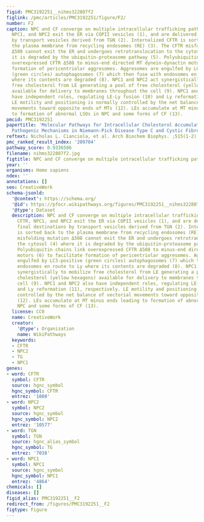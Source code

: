```yaml
---
figid: PMC3192251__nihms322807f2
figlink: /pmc/articles/PMC3192251/figure/F2/
number: F2
caption: NPC and CF converge on multiple intracellular trafficking pathways. CFTR,
  NPC1, and NPC2 exit the ER via COPII vesicles (1), and are delivered to final destinations
  by transport vesicles derived from TGN (2). Internalized CFTR is sorted back to
  the plasma membrane from recycling endosomes (RE) (3). The CFTR misfolding mutation
  Δ508 cannot exit the ER and undergoes retrotranslocation to the cytosol (4) where
  it is degraded by the ubiquitin-proteasome pathway (5). Polyubiquitin chains link
  overexpressed CFTR Δ508 to minus-end directed MT dynein-dynactin motors (6) to facilitate
  formation of pericentriolar aggresomes. Aggresomes are engulfed by LC3-positive
  (green circles) autophagosomes (7) which then fuse with endosomes en route to Ly
  where its contents are degraded (8). NPC1 and NPC2 act synergistically to mobilize
  free cholesterol from LE generating a pool of free cholesterol (yellow hexagons)
  available for delivery to membranes throughout the cell (9). NPC1 and NPC2 also
  have independent roles, regulating LE-Ly fusion (10) and Ly reformation (11), respectively.
  LE motility and positioning is normally controlled by the net balance of vectorial
  movements toward opposite ends of MTs (12). LEs accumulate at MT minus ends leading
  to formation of abnormal LSOs in NPC and some forms of CF (13).
pmcid: PMC3192251
papertitle: 'Molecular Pathways for Intracellular Cholesterol Accumulation: Common
  Pathogenic Mechanisms in Niemann-Pick Disease Type C and Cystic Fibrosis.'
reftext: Nicholas L. Cianciola, et al. Arch Biochem Biophys. ;515(1-2):54-63.
pmc_ranked_result_index: '209704'
pathway_score: 0.9336506
filename: nihms322807f2.jpg
figtitle: NPC and CF converge on multiple intracellular trafficking pathways
year: ''
organisms: Homo sapiens
ndex: ''
annotations: []
seo: CreativeWork
schema-jsonld:
  '@context': https://schema.org/
  '@id': https://pfocr.wikipathways.org/figures/PMC3192251__nihms322807f2.html
  '@type': Dataset
  description: NPC and CF converge on multiple intracellular trafficking pathways.
    CFTR, NPC1, and NPC2 exit the ER via COPII vesicles (1), and are delivered to
    final destinations by transport vesicles derived from TGN (2). Internalized CFTR
    is sorted back to the plasma membrane from recycling endosomes (RE) (3). The CFTR
    misfolding mutation Δ508 cannot exit the ER and undergoes retrotranslocation to
    the cytosol (4) where it is degraded by the ubiquitin-proteasome pathway (5).
    Polyubiquitin chains link overexpressed CFTR Δ508 to minus-end directed MT dynein-dynactin
    motors (6) to facilitate formation of pericentriolar aggresomes. Aggresomes are
    engulfed by LC3-positive (green circles) autophagosomes (7) which then fuse with
    endosomes en route to Ly where its contents are degraded (8). NPC1 and NPC2 act
    synergistically to mobilize free cholesterol from LE generating a pool of free
    cholesterol (yellow hexagons) available for delivery to membranes throughout the
    cell (9). NPC1 and NPC2 also have independent roles, regulating LE-Ly fusion (10)
    and Ly reformation (11), respectively. LE motility and positioning is normally
    controlled by the net balance of vectorial movements toward opposite ends of MTs
    (12). LEs accumulate at MT minus ends leading to formation of abnormal LSOs in
    NPC and some forms of CF (13).
  license: CC0
  name: CreativeWork
  creator:
    '@type': Organization
    name: WikiPathways
  keywords:
  - CFTR
  - NPC2
  - TG
  - NPC1
genes:
- word: CFTR
  symbol: CFTR
  source: hgnc_symbol
  hgnc_symbol: CFTR
  entrez: '1080'
- word: NPC2
  symbol: NPC2
  source: hgnc_symbol
  hgnc_symbol: NPC2
  entrez: '10577'
- word: TGN
  symbol: TGN
  source: hgnc_alias_symbol
  hgnc_symbol: TG
  entrez: '7038'
- word: NPC1
  symbol: NPC1
  source: hgnc_symbol
  hgnc_symbol: NPC1
  entrez: '4864'
chemicals: []
diseases: []
figid_alias: PMC3192251__F2
redirect_from: /figures/PMC3192251__F2
figtype: Figure
---
```


